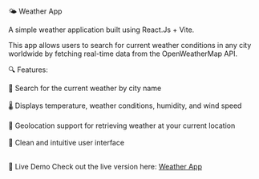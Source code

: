 🌤️ Weather App

A simple weather application built using React.Js + Vite.

This app allows users to search for current weather conditions in any city worldwide by fetching real-time data from the OpenWeatherMap API.

🔍 Features:

🔎 Search for the current weather by city name <br></br>
🌡️ Displays temperature, weather conditions, humidity, and wind speed <br></br>
📍 Geolocation support for retrieving weather at your current location <br></br>
🎨 Clean and intuitive user interface <br></br>


🚀 Live Demo
Check out the live version here: [Weather App](https://luis-troccoli.github.io/weather-app/)
